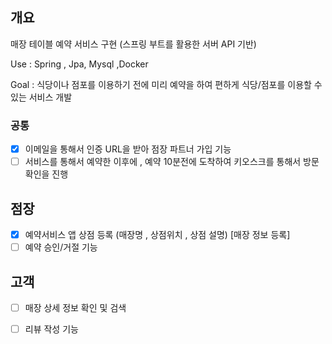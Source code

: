 ## 개요
매장 테이블 예약 서비스 구현 (스프링 부트를 활용한 서버 API 기반)

Use : Spring , Jpa, Mysql ,Docker

Goal : 식당이나 점포를 이용하기 전에 미리 예약을 하여 편하게 식당/점포를 이용할 수 있는 서비스 개발

### 공통
- [x]  이메일을 통해서 인증 URL을 받아 점장 파트너 가입 기능 
- [ ] 서비스를 통해서 예약한 이후에 , 예약 10분전에 도착하여 키오스크를 통해서 방문 확인을 진행

## 점장

- [x] 예약서비스 앱 상점 등록 (매장명 , 상점위치 , 상점 설명) [매장 정보 등록]
- [ ] 예약 승인/거절 기능 

## 고객

- [ ] 매장 상세 정보 확인 및 검색
- [ ] 리뷰 작성 기능

